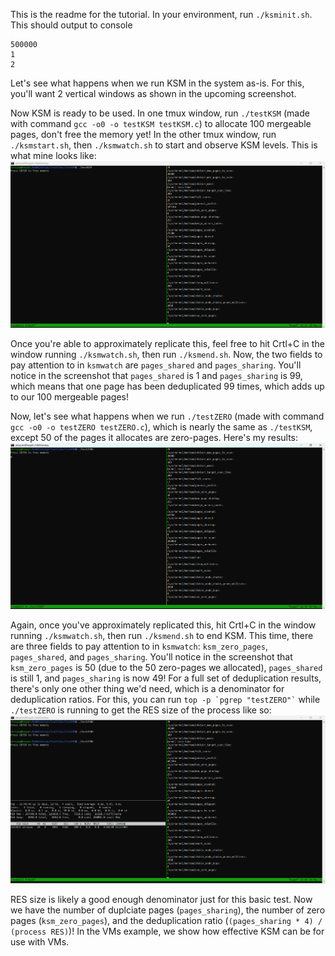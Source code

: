 This is the readme for the tutorial. In your environment, run `./ksminit.sh`. This should output to console
```
500000
1
2
```
Let's see what happens when we run KSM in the system as-is. For this, you'll want 2 vertical windows as shown in the upcoming screenshot. 
  
Now KSM is ready to be used. In one tmux window, run `./testKSM` (made with command `gcc -o0 -o testKSM testKSM.c`) to allocate 100 mergeable pages, don't free the memory yet! In the other tmux window, run `./ksmstart.sh`, then `./ksmwatch.sh` to start and observe KSM levels. This is what mine looks like:  
![screenshot](../../Images/testKSM.png)  
  
Once you're able to approximately replicate this, feel free to hit Crtl+C in the window running `./ksmwatch.sh`, then run `./ksmend.sh`. Now, the two fields to pay attention to in `ksmwatch` are `pages_shared` and `pages_sharing`. You'll notice in the screenshot that `pages_shared` is 1 and `pages_sharing` is 99, which means that one page has been deduplicated 99 times, which adds up to our 100 mergeable pages!  

Now, let's see what happens when we run `./testZERO` (made with command `gcc -o0 -o testZERO testZERO.c`), which is nearly the same as `./testKSM`, except 50 of the pages it allocates are zero-pages. Here's my results:  
![screenshot](../../Images/testZERO.png)  

Again, once you've approximately replicated this, hit Crtl+C in the window running `./ksmwatch.sh`, then run `./ksmend.sh` to end KSM. This time, there are three fields to pay attention to in `ksmwatch`: `ksm_zero_pages`, `pages_shared`, and `pages_sharing`. You'll notice in the screenshot that `ksm_zero_pages` is 50 (due to the 50 zero-pages we allocated), `pages_shared` is still 1, and `pages_sharing` is now 49! For a full set of deduplication results, there's only one other thing we'd need, which is a denominator for deduplication ratios. For this, you can run ``` top -p `pgrep "testZERO"` ``` while `./testZERO` is running to get the RES size of the process like so:  
![screenshot](../../Images/testZERO2.png)  

RES size is likely a good enough denominator just for this basic test. Now we have the number of duplciate pages (`pages_sharing`), the number of zero pages (`ksm_zero_pages`), and the deduplication ratio (`(pages_sharing * 4) / (process RES)`)! In the VMs example, we show how effective KSM can be for use with VMs.